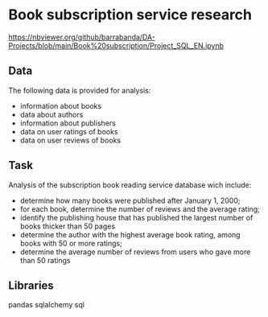 # Book subscription service research

https://nbviewer.org/github/barrabanda/DA-Projects/blob/main/Book%20subscription/Project_SQL_EN.ipynb

## Data
The following data is provided for analysis:
- information about books
- data about authors
- information about publishers
- data on user ratings of books
- data on user reviews of books

## Task
Analysis of the subscription book reading service database wich include:
- determine how many books were published after January 1, 2000;
- for each book, determine the number of reviews and the average rating;
- identify the publishing house that has published the largest number of books thicker than 50 pages
- determine the author with the highest average book rating, among books with 50 or more ratings;
- determine the average number of reviews from users who gave more than 50 ratings

## Libraries
pandas sqlalchemy sql

